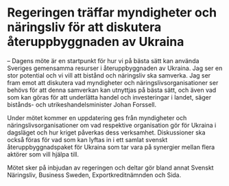 # Regeringen träffar myndigheter och näringsliv för att diskutera återuppbyggnaden av Ukraina

– Dagens möte är en startpunkt för hur vi på bästa sätt kan använda Sveriges gemensamma resurser i återuppbyggnaden av Ukraina. Jag ser en stor potential och vi vill att bistånd och näringsliv ska samverka. Jag ser fram emot att diskutera vad myndigheter och näringslivsorganisationer ser behövs för att denna samverkan kan utnyttjas på bästa sätt, och även vad som kan göras för att underlätta handel och investeringar i landet, säger bistånds- och utrikeshandelsminister Johan Forssell.

Under mötet kommer en uppdatering ges från myndigheter och näringslivsorganisationer om vad respektive organisation gör för Ukraina i dagsläget och hur kriget påverkas dess verksamhet. Diskussioner ska också föras för vad som kan lyftas in i ett samlat svenskt återuppbyggnadspaket för Ukraina som tar vara på synergier mellan flera aktörer som vill hjälpa till.

Mötet sker på inbjudan av regeringen och deltar gör bland annat Svenskt Näringsliv, Business Sweden, Exportkreditnämnden och Sida.
